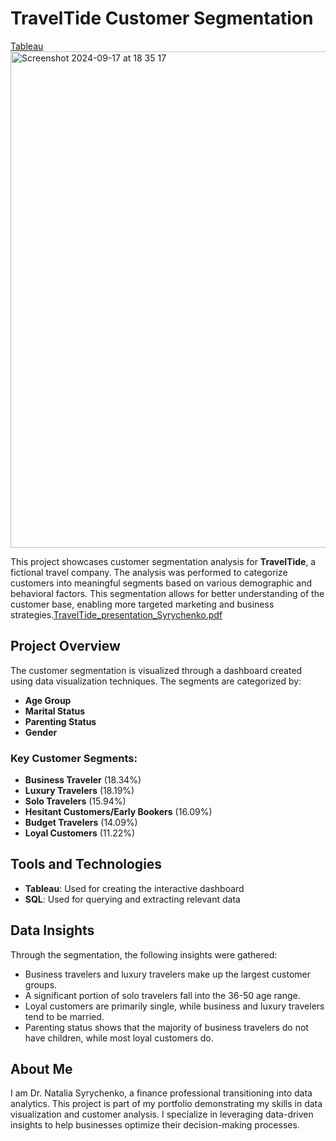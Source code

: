 # TravelTide Customer Segmentation
[Tableau](https://public.tableau.com/app/profile/natalia.syrychenko/viz/TravelTideCustomerSegmentation_17255559951330/TravelTide_Customer_Segmentation?publish=yes)
<img width="794" alt="Screenshot 2024-09-17 at 18 35 17" src="https://github.com/user-attachments/assets/47f3e3f6-1b86-40b5-8cc5-d71109341522">

This project showcases customer segmentation analysis for **TravelTide**, a fictional travel company. The analysis was performed to categorize customers into meaningful segments based on various demographic and behavioral factors. This segmentation allows for better understanding of the customer base, enabling more targeted marketing and business strategies.[TravelTide_presentation_Syrychenko.pdf](https://github.com/user-attachments/files/17085293/TravelTide_presentation_Syrychenko.pdf)

## Project Overview 

The customer segmentation is visualized through a dashboard created using data visualization techniques. The segments are categorized by:
- **Age Group**
- **Marital Status**
- **Parenting Status**
- **Gender**
  
### Key Customer Segments:
- **Business Traveler** (18.34%)
- **Luxury Travelers** (18.19%)
- **Solo Travelers** (15.94%)
- **Hesitant Customers/Early Bookers** (16.09%)
- **Budget Travelers** (14.09%)
- **Loyal Customers** (11.22%)

## Tools and Technologies
- **Tableau**: Used for creating the interactive dashboard
- **SQL**: Used for querying and extracting relevant data

## Data Insights

  Through the segmentation, the following insights were gathered:
- Business travelers and luxury travelers make up the largest customer groups.
- A significant portion of solo travelers fall into the 36-50 age range.
- Loyal customers are primarily single, while business and luxury travelers tend to be married.
- Parenting status shows that the majority of business travelers do not have children, while most loyal customers do.

## About Me
I am Dr. Natalia Syrychenko, a finance professional transitioning into data analytics. This project is part of my portfolio demonstrating my skills in data visualization and customer analysis. I specialize in leveraging data-driven insights to help businesses optimize their decision-making processes.

